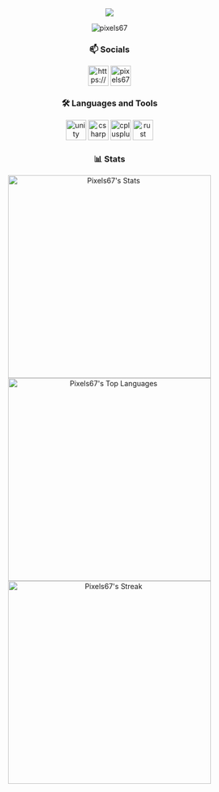 <div align="center">
  <img src="https://capsule-render.vercel.app/api?type=blur&height=300&color=random&text=Pixels&desc=Game%20Developer&descAlignY=60&descAlign=50&section=header&fontColor=FFFFFF" />
</div>

<p align="center"> <img src="https://komarev.com/ghpvc/?username=pixels67&style=flat" alt="pixels67" /></p>

<h3 align="center">📫 Socials</h4>
<p align="center">
  <a href="https://www.youtube.com/@pixels671" target="blank"><img align="center" src="https://cdn-icons-png.flaticon.com/128/3670/3670147.png" alt="https://www.youtube.com/@pixels671" height="40" width="40" /></a>
  <a href="https://discord.com/users/1309611380101480648" target="blank"><img align="center" src="https://cdn-icons-png.flaticon.com/128/4494/4494737.png" alt="pixels671" height="40" width="40" /></a>
</p>

<h3 align="center">🛠️ Languages and Tools</h4>
<p align="center">
  <a href="https://unity.com/" target="_blank" rel="noreferrer"> <img src="https://cdn-icons-png.flaticon.com/128/5969/5969347.png" alt="unity" width="40" height="40"/></a>
  <a href="https://www.w3schools.com/cs/" target="_blank" rel="noreferrer"> <img src="https://cdn-icons-png.flaticon.com/128/6132/6132221.png" alt="csharp" width="40" height="40"/></a>
  <a href="https://www.w3schools.com/cpp/" target="_blank" rel="noreferrer"> <img src="https://cdn-icons-png.flaticon.com/128/6132/6132222.png" alt="cplusplus" width="40" height="40"/></a>
  <a href="https://www.rust-lang.org" target="_blank" rel="noreferrer"> <img src="https://rustacean.net/assets/cuddlyferris.svg" alt="rust" width="40" height="40"/></a>
</p>
  
<h3 align="center">📊 Stats</h4>

<div align="center">
  <img width="400" src="https://github-readme-stats.vercel.app/api?username=Pixels67&theme=onedark&show_icons=true&hide_border=true&count_private=true" alt="Pixels67's Stats" />
</div>

<div align="center">
  <img width="400" src="https://github-readme-stats.vercel.app/api/top-langs/?username=Pixels67&theme=onedark&show_icons=true&hide_border=true&layout=compact" alt="Pixels67's Top Languages" />
</div>

<div align="center">
  <img width="400" src="https://github-readme-streak-stats.herokuapp.com/?user=Pixels67&theme=onedark&hide_border=true" alt="Pixels67's Streak" />
</div>
